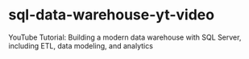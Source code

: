 # sql-data-warehouse-yt-video
YouTube Tutorial: Building a modern data warehouse with SQL Server, including ETL, data modeling, and analytics
